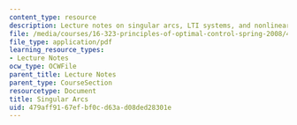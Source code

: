 ```yaml
---
content_type: resource
description: Lecture notes on singular arcs, LTI systems, and nonlinear systems.
file: /media/courses/16-323-principles-of-optimal-control-spring-2008/479aff9167efbf0cd63ad08ded28301e_lec10.pdf
file_type: application/pdf
learning_resource_types:
- Lecture Notes
ocw_type: OCWFile
parent_title: Lecture Notes
parent_type: CourseSection
resourcetype: Document
title: Singular Arcs
uid: 479aff91-67ef-bf0c-d63a-d08ded28301e
---
```

